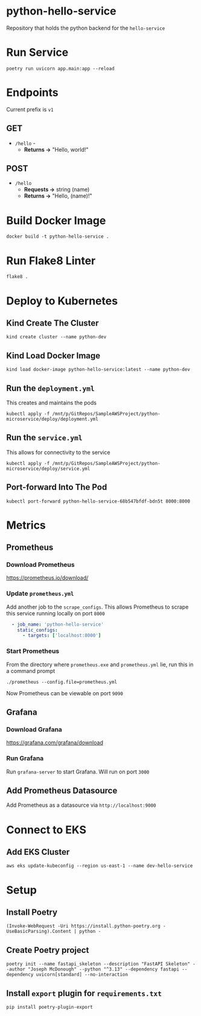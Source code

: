 # python-hello-service
Repository that holds the python backend for the `hello-service`

# Run Service
```shell
poetry run uvicorn app.main:app --reload
```

<!---
# Update Dependencies (as needed)
```shell
poetry export --without-hashes --format=requirements.txt > requirements.txt
```
--->

# Endpoints
Current prefix is `v1`

## GET
- `/hello` - 
  - **Returns →** "Hello, world!"

## POST
- `/hello`  
  - **Requests →** string (name)
  - **Returns →** "Hello, (name)!"

# Build Docker Image
```shell
docker build -t python-hello-service .
```

# Run Flake8 Linter
```shell
flake8 .
```

# Deploy to Kubernetes

## Kind Create The Cluster
```shell
kind create cluster --name python-dev
```

## Kind Load Docker Image
```shell
kind load docker-image python-hello-service:latest --name python-dev
```

## Run the `deployment.yml`
This creates and maintains the pods
```shell
kubectl apply -f /mnt/p/GitRepos/SampleAWSProject/python-microservice/deploy/deployment.yml
```

## Run the `service.yml`
This allows for connectivity to the service
```shell
kubectl apply -f /mnt/p/GitRepos/SampleAWSProject/python-microservice/deploy/service.yml
```

## Port-forward Into The Pod
```shell
kubectl port-forward python-hello-service-68b547bfdf-bdn5t 8000:8000
```


# Metrics
## Prometheus
### Download Prometheus
https://prometheus.io/download/

### Update `prometheus.yml`
Add another job to the `scrape_configs`. This allows Prometheus to scrape this service running locally on port `8000`
```yaml
  - job_name: 'python-hello-service'
    static_configs:
      - targets: ['localhost:8000']
```

### Start Prometheus
From the directory where `prometheus.exe` and `prometheus.yml` lie, run this in a command prompt
```shell
./prometheus --config.file=prometheus.yml
```

Now Prometheus can be viewable on port `9090`

## Grafana
### Download Grafana
https://grafana.com/grafana/download

### Run Grafana
Run `grafana-server` to start Grafana. Will run on port `3000`

## Add Prometheus Datasource
Add Prometheus as a datasource via `http://localhost:9000`


# Connect to EKS
## Add EKS Cluster
```shell
aws eks update-kubeconfig --region us-east-1 --name dev-hello-service
```

# Setup
## Install Poetry
```shell
(Invoke-WebRequest -Uri https://install.python-poetry.org -UseBasicParsing).Content | python -
```

## Create Poetry project
```shell
poetry init --name fastapi_skeleton --description "FastAPI Skeleton" --author "Joseph McDonough" --python "^3.13" --dependency fastapi --dependency uvicorn[standard] --no-interaction
```

## Install `export` plugin for `requirements.txt`
```shell
pip install poetry-plugin-export
```